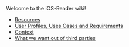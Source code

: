 Welcome to the iOS-Reader wiki!

* [Resources](https://github.com/NYPL/iOS-Reader/wiki/Resources)
* [User Profiles, Uses Cases and Requirements](https://github.com/NYPL/iOS-Reader/wiki/User-Profiles,-cases-and-requirements)
* [Context](https://github.com/NYPL/iOS-Reader/wiki/Context)
* [What we want out of third parties](https://github.com/NYPL/iOS-Reader/wiki/ThirdPartyTODO)